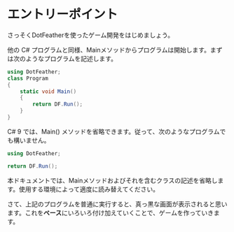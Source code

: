 # エントリーポイント

さっそくDotFeatherを使ったゲーム開発をはじめましょう。

他の C# プログラムと同様、Mainメソッドからプログラムは開始します。まずは次のようなプログラムを記述します。

```cs
using DotFeather;
class Program
{
	static void Main()
	{
		return DF.Run();
	}
}
```

C# 9 では、Main() メソッドを省略できます。従って、次のようなプログラムでも構いません。

```cs
using DotFeather;

return DF.Run();
```

本ドキュメントでは、Mainメソッドおよびそれを含むクラスの記述を省略します。使用する環境によって適度に読み替えてください。

さて、上記のプログラムを普通に実行すると、真っ黒な画面が表示されると思います。これを**ベース**にいろいろ付け加えていくことで、ゲームを作っていきます。

<!-- |メソッド|説明|
|---|---|
|OnLoad()|ゲーム開始時に呼び出されます。リソースやセーブデータの読み込みを書きます。|
|OnUpdate()|フレーム更新時に呼び出されます。ゲームのメインループ処理を書きます。|
|OnResize()|ゲームウィンドウのサイズが変更された場合に呼び出されます。|
|OnUnload()|ゲーム終了時に呼び出されます。オートセーブや独自に確保したリソースの破棄などを行ってください。|
|OnDragDrop()|ファイルがドラッグドロップされたときに呼び出されます。|

## プロパティ

プロパティの設定により、ゲームウィンドウのカスタマイズなどを行えます。

|プロパティ|説明|
|---|---|
|Title|ウィンドウのタイトル|
|X|ウィンドウ X座標|
|Y|ウィンドウ Y座標|
|Width|ウィンドウの幅|
|Height|ウィンドウの高さ|
|Visible|ウィンドウが表示されているか|
|BackgroundColor|ゲーム描画領域の背景色|
|Dpi|現在のディスプレイのDPI|
|RefreshRate|現在のディスプレイのリフレッシュレート|
|Root|トップレベルのコンテナー。この中に描画オブジェクトを入れる。|

## その他機能

### Randomize() メソッド

乱数を初期化します。シード値を指定できますが、省略すると現在時刻を乱数シード値として使用します。

### Random プロパティ

.NET Standard BCL の `Random` クラスのインスタンスが格納されます。

### Exit() メソッド

ゲームを終了します。終了コードを指定することもできます。

他にも多くの機能があります。詳しくは[API ドキュメント](https://dotfeather.netlify.com/api/dotfeather.gamebase)をご確認ください。 -->

